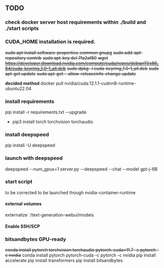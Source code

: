 ## TODO

### check docker server host requirements within ./build and ./start scripts

### CUDA_HOME installation is required.
~~sudo apt install software-properties-common gnupg~~
~~sudo add-apt-repository contrib~~
~~sudo apt-key del 7fa2af80~~
~~wget https://developer.download.nvidia.com/compute/cuda/repos/debian11/x86_64/cuda-keyring_1.0-1_all.deb~~
~~sudo dpkg -i cuda-keyring_1.0-1_all.deb~~
~~sudo apt-get update~~
~~sudo apt-get --allow-releaseinfo-change update~~

**decided method**
docker pull nvidia/cuda:12.1.1-cudnn8-runtime-ubuntu22.04

### install requirements 
pip install -r requirements.txt --upgrade
+ pip3 install torch torchvision torchaudio


### install deepspeed
pip install -U deepspeed

### launch with deepspeed
deepspeed --num_gpus=1 server.py --deepspeed --chat --model gpt-j-6B

### start script
to be corrected to be launched though nvidia-container-runtime

#### external volumes
externalize `/text-generation-webui/models

#### Enable SSH/SCP

### bitsandbytes GPU-ready
~~conda install pytorch torchvision torchaudio pytorch-cuda=11.7 -c pytorch -c nvidia~~
conda install pytorch pytorch-cuda -c pytorch -c nvidia
pip install accelerate
pip install transformers
pip install bitsandbytes
